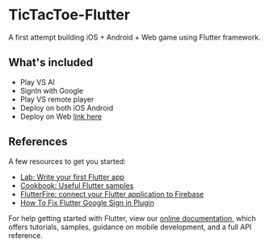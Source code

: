 # TicTacToe-Flutter

A first attempt building iOS + Android + Web game using Flutter framework.

## What's included

- Play VS AI
- SignIn with Google
- Play VS remote player
- Deploy on both iOS Android
- Deploy on Web [link here](https://tictactoe-279f1.web.app/#/)

## References

A few resources to get you started:

- [Lab: Write your first Flutter app](https://flutter.dev/docs/get-started/codelab)
- [Cookbook: Useful Flutter samples](https://flutter.dev/docs/cookbook)
- [FlutterFire: connect your Flutter application to Firebase](https://firebase.flutter.dev/docs/overview)
- [How To Fix Flutter Google Sign in Plugin](https://medium.com/@yasinilhan/how-to-fix-flutter-google-sign-in-plugin-12500-error-ed2de7f5276f)

For help getting started with Flutter, view our
[online documentation](https://flutter.dev/docs), which offers tutorials,
samples, guidance on mobile development, and a full API reference.
